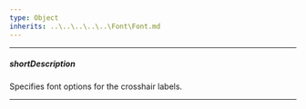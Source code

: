 ```yaml
---
type: Object
inherits: ..\..\..\..\..\Font\Font.md
---
```

---
##### shortDescription
Specifies font options for the crosshair labels.

---
